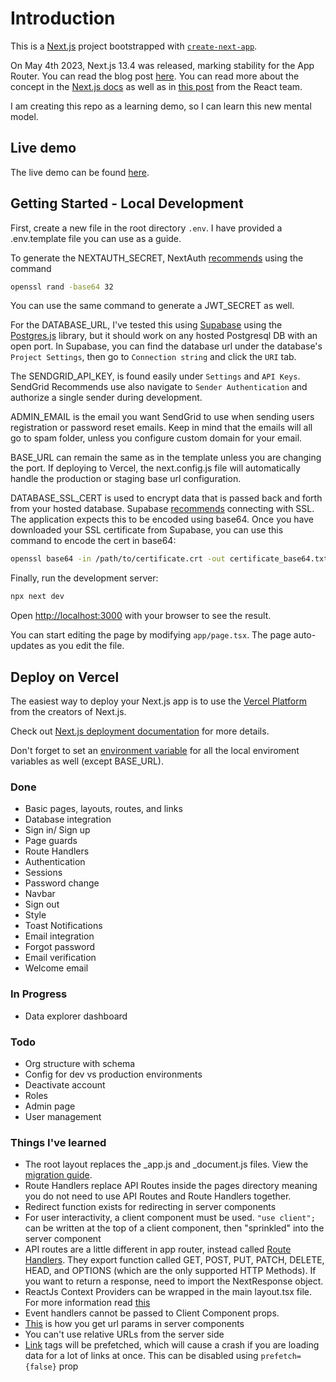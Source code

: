 # Introduction

This is a [Next.js](https://nextjs.org/) project bootstrapped with [`create-next-app`](https://github.com/vercel/next.js/tree/canary/packages/create-next-app).

On May 4th 2023, Next.js 13.4 was released, marking stability for the App Router. You can read the blog post [here](https://nextjs.org/blog/next-13-4). You can read more about the concept in the [Next.js docs](https://nextjs.org/docs/getting-started/react-essentials#thinking-in-server-components) as well as in [this post](https://react.dev/blog/2023/03/22/react-labs-what-we-have-been-working-on-march-2023#react-server-components) from the React team.

I am creating this repo as a learning demo, so I can learn this new mental model.

## Live demo

The live demo can be found [here](https://nextjs-app-router-demo.vercel.app/).

## Getting Started - Local Development

First, create a new file in the root directory `.env`. I have provided a .env.template file you can use as a guide.

To generate the NEXTAUTH_SECRET, NextAuth [recommends](https://next-auth.js.org/configuration/options#secret) using the command

```bash
openssl rand -base64 32
```

You can use the same command to generate a JWT_SECRET as well.

For the DATABASE_URL, I've tested this using [Supabase](https://supabase.com/docs/guides/database/connecting-to-postgres) using the [Postgres.js](https://github.com/porsager/postgres) library, but it should work on any hosted Postgresql DB with an open port. In Supabase, you can find the database url under the database's `Project Settings`, then go to `Connection string` and click the `URI` tab.

The SENDGRID_API_KEY, is found easily under `Settings` and `API Keys`. SendGrid Recommends use also navigate to `Sender Authentication` and authorize a single sender during development.

ADMIN_EMAIL is the email you want SendGrid to use when sending users registration or password reset emails. Keep in mind that the emails will all go to spam folder, unless you configure custom domain for your email.

BASE_URL can remain the same as in the template unless you are changing the port. If deploying to Vercel, the next.config.js file will automatically handle the production or staging base url configuration.

DATABASE_SSL_CERT is used to encrypt data that is passed back and forth from your hosted database. Supabase [recommends](https://supabase.com/docs/guides/database/connecting-to-postgres#connecting-with-ssl) connecting with SSL. The application expects this to be encoded using base64. Once you have downloaded your SSL certificate from Supabase, you can use this command to encode the cert in base64:

```bash
openssl base64 -in /path/to/certificate.crt -out certificate_base64.txt
```

Finally, run the development server:

```bash
npx next dev
```

Open [http://localhost:3000](http://localhost:3000) with your browser to see the result.

You can start editing the page by modifying `app/page.tsx`. The page auto-updates as you edit the file.

## Deploy on Vercel

The easiest way to deploy your Next.js app is to use the [Vercel Platform](https://vercel.com/new?utm_medium=default-template&filter=next.js&utm_source=create-next-app&utm_campaign=create-next-app-readme) from the creators of Next.js.

Check out [Next.js deployment documentation](https://nextjs.org/docs/deployment) for more details.

Don't forget to set an [environment variable](https://vercel.com/docs/concepts/projects/environment-variables) for all the local enviroment variables as well (except BASE_URL).

### Done

- Basic pages, layouts, routes, and links
- Database integration
- Sign in/ Sign up
- Page guards
- Route Handlers
- Authentication
- Sessions
- Password change
- Navbar
- Sign out
- Style
- Toast Notifications
- Email integration
- Forgot password
- Email verification
- Welcome email

### In Progress

- Data explorer dashboard

### Todo

- Org structure with schema
- Config for dev vs production environments
- Deactivate account
- Roles
- Admin page
- User management

### Things I've learned

- The root layout replaces the \_app.js and \_document.js files. View the [migration guide](https://nextjs.org/docs/app/building-your-application/upgrading/app-router-migration#migrating-_documentjs-and-_appjs).
- Route Handlers replace API Routes inside the pages directory meaning you do not need to use API Routes and Route Handlers together.
- Redirect function exists for redirecting in server components
- For user interactivity, a client component must be used. `"use client";` can be written at the top of a client component, then "sprinkled" into the server component
- API routes are a little different in app router, instead called [Route Handlers](https://nextjs.org/docs/app/building-your-application/routing/router-handlers). They export function called GET, POST, PUT, PATCH, DELETE, HEAD, and OPTIONS (which are the only supported HTTP Methods). If you want to return a response, need to import the NextResponse object.
- ReactJs Context Providers can be wrapped in the main layout.tsx file. For more information read [this](https://nextjs.org/docs/getting-started/react-essentials#context)
- Event handlers cannot be passed to Client Component props.
- [This](https://nextjs.org/docs/app/api-reference/file-conventions/page) is how you get url params in server components
- You can't use relative URLs from the server side
- [Link](https://nextjs.org/docs/app/api-reference/components/link) tags will be prefetched, which will cause a crash if you are loading data for a lot of links at once. This can be disabled using `prefetch={false}` prop
